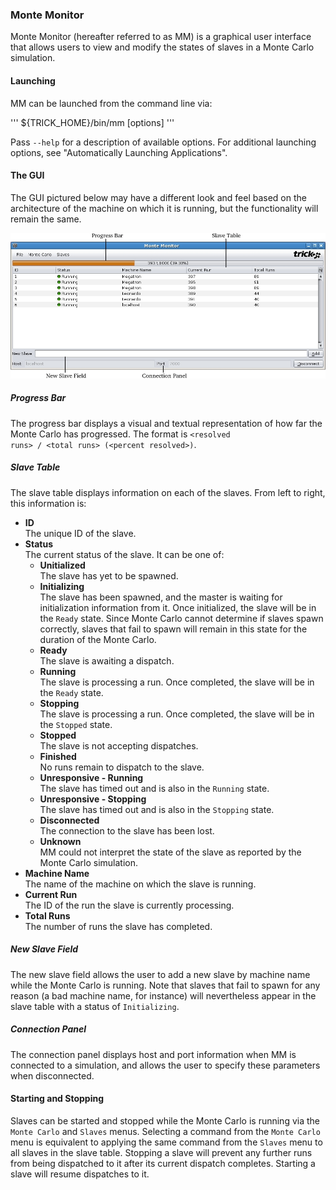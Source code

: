 ### Monte Monitor

Monte Monitor (hereafter referred to as MM) is a graphical user interface that allows users to view and modify the states
of slaves in a Monte Carlo simulation.

#### Launching

MM can be launched from the command line via:

'''
${TRICK_HOME}/bin/mm [options]
'''

Pass <code>--help</code> for a description of available options. For additional launching options, see
"Automatically Launching Applications".

#### The GUI

The GUI pictured below may have a different look and feel based on the architecture of the machine on which it is running,
but the functionality will remain the same.

![Monte Monitor](images/MonteMonitor.jpg)

##### Progress Bar

The progress bar displays a visual and textual representation of how far the Monte Carlo has progressed. The format is
<code>\<resolved runs\> / \<total runs\> (\<percent resolved\>)</code>.

##### Slave Table

The slave table displays information on each of the slaves. From left to right, this information is:

<ul><li><b>ID</b><br>
  The unique ID of the slave.

<li><b>Status</b><br>
  The current status of the slave. It can be one of:

  <ul><li><b>Unitialized</b><br>
    The slave has yet to be spawned.

  <li><b>Initializing</b><br>
    The slave has been spawned, and the master is waiting for initialization information from it. Once initialized, the
    slave will be in the <code>Ready</code> state. Since Monte Carlo cannot determine if slaves spawn correctly, slaves
    that fail to spawn will remain in this state for the duration of the Monte Carlo.

  <li><b>Ready</b><br>
    The slave is awaiting a dispatch.

  <li><b>Running</b><br>
    The slave is processing a run. Once completed, the slave will be in the <code>Ready</code> state.

  <li><b>Stopping</b><br>
    The slave is processing a run. Once completed, the slave will be in the <code>Stopped</code> state.

  <li><b>Stopped</b><br>
    The slave is not accepting dispatches.
  <li><b>Finished</b><br>
    No runs remain to dispatch to the slave.

  <li><b>Unresponsive - Running</b><br>
    The slave has timed out and is also in the <code>Running</code> state.

  <li><b>Unresponsive - Stopping</b><br>
    The slave has timed out and is also in the <code>Stopping</code> state.

  <li><b>Disconnected</b><br>
    The connection to the slave has been lost.

  <li><b>Unknown</b><br>
    MM could not interpret the state of the slave as reported by the Monte Carlo simulation.

</ul>

<li><b>Machine Name</b><br>
  The name of the machine on which the slave is running.

<li><b>Current Run</b><br>
  The ID of the run the slave is currently processing.

<li><b>Total Runs</b><br>
  The number of runs the slave has completed.
</ul>

##### New Slave Field

The new slave field allows the user to add a new slave by machine name while the Monte Carlo is running. Note that slaves
that fail to spawn for any reason (a bad machine name, for instance) will nevertheless appear in the slave table with a
status of <code>Initializing</code>.

##### Connection Panel

The connection panel displays host and port information when MM is connected to a simulation, and allows the user to
specify these parameters when disconnected.

#### Starting and Stopping

Slaves can be started and stopped while the Monte Carlo is running via the <code>Monte Carlo</code> and
<code>Slaves</code> menus. Selecting a command from the <code>Monte Carlo</code> menu is equivalent to applying the same
command from the <code>Slaves</code> menu to all slaves in the slave table. Stopping a slave will prevent any further
runs from being dispatched to it after its current dispatch completes. Starting a slave will resume dispatches to it.

